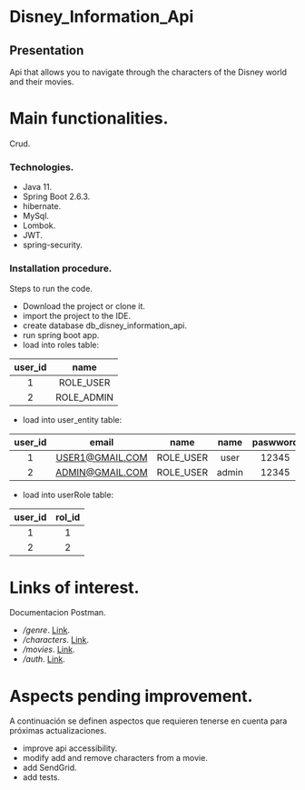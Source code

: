 # Disney_Information_Api

## Presentation
Api that allows you to navigate through the characters of the Disney world and their movies.

# Main functionalities.
Crud.

### Technologies.
- Java 11.
- Spring Boot 2.6.3.
- hibernate.
- MySql.
- Lombok.
- JWT.
- spring-security.


### Installation procedure.
Steps to run the code.
- Download the project or clone it.
- import the project to the IDE.
- create database db_disney_information_api.
- run spring boot app.
- load into roles table:

| user_id      | name           |
|   :---:      |     :---:      | 
| 1            | ROLE_USER      |
| 2            | ROLE_ADMIN     | 


- load into user_entity table:

| user_id      | email          | name           | name           | paswword       | username       |
|   :---:      |     :---:      |     :---:      |     :---:      |     :---:      |     :---:      |
| 1            |USER1@GMAIL.COM | ROLE_USER      | user           | 12345          | user           |
| 2            |ADMIN@GMAIL.COM | ROLE_USER      | admin          | 12345          | admin          | 


- load into userRole table:

| user_id      | rol_id         |
|   :---:      |     :---:      | 
| 1            | 1              |
| 2            | 2              | 



# Links of interest.
Documentacion Postman.
- */genre*. [Link](https://documenter.getpostman.com/view/20086606/UzJHQcwR).
- */characters*. [Link](https://documenter.getpostman.com/view/20086606/UzJHQcwQ).
- */movies*. [Link](https://documenter.getpostman.com/view/20086606/UzJHQd1m).
- */auth*. [Link](https://documenter.getpostman.com/view/20086606/UzJHQd6B).

# Aspects pending improvement.
A continuación se definen aspectos que requieren tenerse en cuenta para próximas actualizaciones.
- improve api accessibility.
- modify add and remove characters from a movie. 
- add SendGrid.
- add tests.
